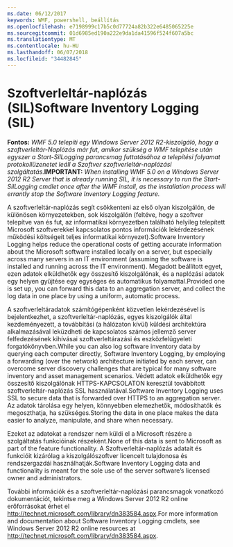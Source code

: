 ```yaml
---
ms.date: 06/12/2017
keywords: WMF, powershell, beállítás
ms.openlocfilehash: e7198999c17b5c0d77724a82b322e6485065225e
ms.sourcegitcommit: 01d6985ed190a222e9da1da41596f524f607a5bc
ms.translationtype: MT
ms.contentlocale: hu-HU
ms.lasthandoff: 06/07/2018
ms.locfileid: "34482845"
---
```

# <a name="software-inventory-logging-sil"></a><span data-ttu-id="cc52d-102">Szoftverleltár-naplózás (SIL)</span><span class="sxs-lookup"><span data-stu-id="cc52d-102">Software Inventory Logging (SIL)</span></span>

<span data-ttu-id="cc52d-103">**Fontos:** *WMF 5.0 telepíti egy Windows Server 2012 R2-kiszolgáló, hogy a szoftverleltár-Naplózás már fut, amikor szükség a WMF telepítése után egyszer a Start-SilLogging parancsmag futtatásához a telepítési folyamat protokollüzenetet leáll a Szoftver szoftverleltár-naplózási szolgáltatás.*</span><span class="sxs-lookup"><span data-stu-id="cc52d-103">**IMPORTANT:** *When installing WMF 5.0 on a Windows Server 2012 R2 Server that is already running SIL, it is necessary to run the Start-SilLogging cmdlet once after the WMF install, as the installation process will errantly stop the Software Inventory Logging feature.*</span></span>

<span data-ttu-id="cc52d-104">A szoftverleltár-naplózás segít csökkenteni az első olyan kiszolgálón, de különösen környezetekben, sok kiszolgálón (feltéve, hogy a szoftver telepítve van és fut, az informatikai környezetben található helyileg telepített Microsoft szoftverekkel kapcsolatos pontos információk lekérdezésének működési költségeit teljes informatikai környezet).</span><span class="sxs-lookup"><span data-stu-id="cc52d-104">Software Inventory Logging helps reduce the operational costs of getting accurate information about the Microsoft software installed locally on a server, but especially across many servers in an IT environment (assuming the software is installed and running across the IT environment).</span></span> <span data-ttu-id="cc52d-105">Megadott beállított egyet, ezen adatok elküldhetők egy összesítő kiszolgálónak, és a naplózási adatok egy helyen gyűjtése egy egységes és automatikus folyamattal.</span><span class="sxs-lookup"><span data-stu-id="cc52d-105">Provided one is set up, you can forward this data to an aggregation server, and collect the log data in one place by using a uniform, automatic process.</span></span>

<span data-ttu-id="cc52d-106">A szoftverleltáradatok számítógépenként közvetlen lekérdezésével is bejelentkezhet, a szoftverleltár-naplózás, egyes kiszolgálók által kezdeményezett, a továbbítási (a hálózaton kívül) küldési architektúra alkalmazásával leküzdheti de kapcsolatos számos jellemző server felfedezésének kihívásai szoftverleltárazási és eszközfelügyeleti forgatókönyvben.</span><span class="sxs-lookup"><span data-stu-id="cc52d-106">While you can also log software inventory data by querying each computer directly, Software Inventory Logging, by employing a forwarding (over the network) architecture initiated by each server, can overcome server discovery challenges that are typical for many software inventory and asset management scenarios.</span></span> <span data-ttu-id="cc52d-107">Védett adatok elküldhetők egy összesítő kiszolgálónak HTTPS-KAPCSOLATON keresztül továbbított szoftverleltár-naplózás SSL használatával.</span><span class="sxs-lookup"><span data-stu-id="cc52d-107">Software Inventory Logging uses SSL to secure data that is forwarded over HTTPS to an aggregation server.</span></span> <span data-ttu-id="cc52d-108">Az adatok tárolása egy helyen, könnyebben elemezhetők, módosíthatók és megoszthatja, ha szükséges.</span><span class="sxs-lookup"><span data-stu-id="cc52d-108">Storing the data in one place makes the data easier to analyze, manipulate, and share when necessary.</span></span>

<span data-ttu-id="cc52d-109">Ezeket az adatokat a rendszer nem küldi el a Microsoft részére a szolgáltatás funkcióinak részeként.</span><span class="sxs-lookup"><span data-stu-id="cc52d-109">None of this data is sent to Microsoft as part of the feature functionality.</span></span> <span data-ttu-id="cc52d-110">A Szoftverleltár-naplózás adatait és funkcióit kizárólag a kiszolgálószoftver licencelt tulajdonosa és rendszergazdái használhatják.</span><span class="sxs-lookup"><span data-stu-id="cc52d-110">Software Inventory Logging data and functionality is meant for the sole use of the server software’s licensed owner and administrators.</span></span>

<span data-ttu-id="cc52d-111">További információk és a szoftverleltár-naplózási parancsmagok vonatkozó dokumentációt, tekintse meg a Windows Server 2012 R2 online erőforrásokat érhet el <http://technet.microsoft.com/library/dn383584.aspx>.</span><span class="sxs-lookup"><span data-stu-id="cc52d-111">For more information and documentation about Software Inventory Logging cmdlets, see Windows Server 2012 R2 online resources at <http://technet.microsoft.com/library/dn383584.aspx>.</span></span>

